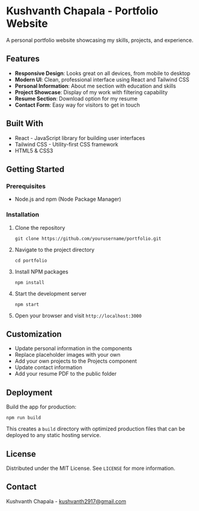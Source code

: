 # Kushvanth Chapala - Portfolio Website

A personal portfolio website showcasing my skills, projects, and experience.

## Features

- **Responsive Design**: Looks great on all devices, from mobile to desktop
- **Modern UI**: Clean, professional interface using React and Tailwind CSS
- **Personal Information**: About me section with education and skills
- **Project Showcase**: Display of my work with filtering capability
- **Resume Section**: Download option for my resume
- **Contact Form**: Easy way for visitors to get in touch

## Built With

- React - JavaScript library for building user interfaces
- Tailwind CSS - Utility-first CSS framework
- HTML5 & CSS3

## Getting Started

### Prerequisites

- Node.js and npm (Node Package Manager)

### Installation

1. Clone the repository
   ```
   git clone https://github.com/yourusername/portfolio.git
   ```

2. Navigate to the project directory
   ```
   cd portfolio
   ```

3. Install NPM packages
   ```
   npm install
   ```

4. Start the development server
   ```
   npm start
   ```

5. Open your browser and visit `http://localhost:3000`

## Customization

- Update personal information in the components
- Replace placeholder images with your own
- Add your own projects to the Projects component
- Update contact information
- Add your resume PDF to the public folder

## Deployment

Build the app for production:
```
npm run build
```

This creates a `build` directory with optimized production files that can be deployed to any static hosting service.

## License

Distributed under the MIT License. See `LICENSE` for more information.

## Contact

Kushvanth Chapala - kushvanth2917@gmail.com
